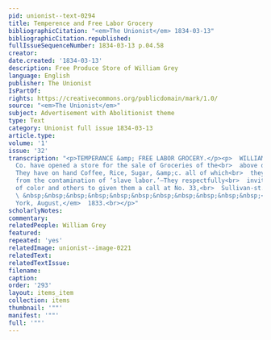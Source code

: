 ```yaml
---
pid: unionist--text-0294
title: Temperence and Free Labor Grocery
bibliographicCitation: "<em>The Unionist</em> 1834-03-13"
bibliographicCitation.republished: 
fullIssueSequenceNumber: 1834-03-13 p.04.58
creator: 
date.created: '1834-03-13'
description: Free Produce Store of William Grey
language: English
publisher: The Unionist
IsPartOf: 
rights: https://creativecommons.org/publicdomain/mark/1.0/
source: "<em>The Unionist</em>"
subject: Advertisement with Abolitionist theme
type: Text
category: Unionist full issue 1834-03-13
article.type: 
volume: '1'
issue: '32'
transcription: "<p>TEMPERANCE &amp; FREE LABOR GROCERY.</p><p>  WILLIAM GREY, &amp;
  Co. have opened a store for the sale of Groceries of the<br>  above description.
  They have on hand Coffee, Rice, Sugar, &amp;c. all of which<br>  they warrant free
  from the contamination of ‘slave labor.’—They respectfully<br>  invite their friends
  of color and others to given them a call at No. 33,<br>  Sullivan-st.<br></p><p>
  \ &nbsp;&nbsp;&nbsp;&nbsp;&nbsp;&nbsp;&nbsp;&nbsp;&nbsp;&nbsp;&nbsp;<br>  <em>New
  York, August,</em>  1833.<br></p>"
scholarlyNotes: 
commentary: 
relatedPeople: William Grey
featured: 
repeated: 'yes'
relatedImage: unionist--image-0221
relatedText: 
relatedTextIssue: 
filename: 
caption: 
order: '293'
layout: items_item
collection: items
thumbnail: '""'
manifest: '""'
full: '""'
---
```

